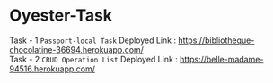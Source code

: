 # Oyester-Task
Task - 1 `Passport-local Task` Deployed Link : https://bibliotheque-chocolatine-36694.herokuapp.com/ \
Task - 2 `CRUD Operation List` Deployed Link : https://belle-madame-94516.herokuapp.com/ 
